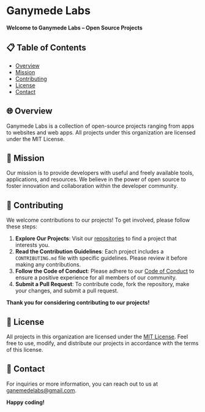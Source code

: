 # Ganymede Labs

**Welcome to Ganymede Labs – Open Source Projects**

## 📋 Table of Contents

-   [Overview](#-overview)
-   [Mission](#-mission)
-   [Contributing](#-contributing)
-   [License](#-license)
-   [Contact](#-contact)

## 🌐 Overview

Ganymede Labs is a collection of open-source projects ranging from apps to websites and web apps. All projects under this organization are licensed under the MIT License.

## 🚀 Mission

Our mission is to provide developers with useful and freely available tools, applications, and resources. We believe in the power of open source to foster innovation and collaboration within the developer community.

## 🤝 Contributing

We welcome contributions to our projects! To get involved, please follow these steps:

1. **Explore Our Projects**: Visit our [repositories](https://github.com/ganymedelabs) to find a project that interests you.
2. **Read the Contribution Guidelines**: Each project includes a `CONTRIBUTING.md` file with specific guidelines. Please review it before making any contributions.
3. **Follow the Code of Conduct**: Please adhere to our [Code of Conduct](CODE_OF_CONDUCT.md) to ensure a positive experience for all members of our community.
4. **Submit a Pull Request**: To contribute code, fork the repository, make your changes, and submit a pull request.

**Thank you for considering contributing to our projects!**

## 📜 License

All projects in this organization are licensed under the [MIT License](LICENSE). Feel free to use, modify, and distribute our projects in accordance with the terms of this license.

## 📧 Contact

For inquiries or more information, you can reach out to us at [ganemedelabs@gmail.com](mailto:ganemedelabs@gmail.com).

**Happy coding!**
